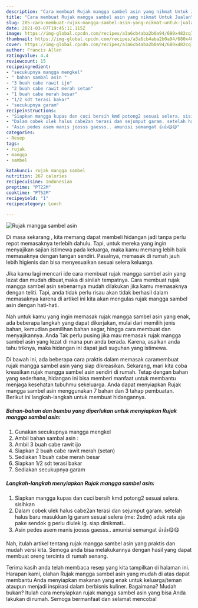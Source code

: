 ```yaml
---
description: "Cara membuat Rujak mangga sambel asin yang nikmat Untuk Jualan"
title: "Cara membuat Rujak mangga sambel asin yang nikmat Untuk Jualan"
slug: 205-cara-membuat-rujak-mangga-sambel-asin-yang-nikmat-untuk-jualan
date: 2021-03-07T19:45:11.115Z
image: https://img-global.cpcdn.com/recipes/a3a6cb4aba2b0a94/680x482cq70/rujak-mangga-sambel-asin-foto-resep-utama.jpg
thumbnail: https://img-global.cpcdn.com/recipes/a3a6cb4aba2b0a94/680x482cq70/rujak-mangga-sambel-asin-foto-resep-utama.jpg
cover: https://img-global.cpcdn.com/recipes/a3a6cb4aba2b0a94/680x482cq70/rujak-mangga-sambel-asin-foto-resep-utama.jpg
author: Francis Allen
ratingvalue: 4.4
reviewcount: 15
recipeingredient:
- "secukupnya mangga mengkel"
- " bahan sambal asin "
- "3 buah cabe rawit ijo"
- "2 buah cabe rawit merah setan"
- "1 buah cabe merah besar"
- "1/2 sdt terasi bakar"
- "secukupnya garam"
recipeinstructions:
- "Siapkan mangga kupas dan cuci bersih kmd potong2 sesuai selera. sisihkan"
- "Dalam cobek ulek halus cabe2an terasi dan sejumput garam. setelah halus baru masukkan lg garam sesuai selera (me: 2sdm) aduk rata aja pake sendok g perlu diulek lg. siap dinikmati.."
- "Asin pedes asem manis joosss gaesss.. amunisi semangat 👍👍😋😋"
categories:
- Resep
tags:
- rujak
- mangga
- sambel

katakunci: rujak mangga sambel 
nutrition: 267 calories
recipecuisine: Indonesian
preptime: "PT22M"
cooktime: "PT52M"
recipeyield: "1"
recipecategory: Lunch

---
```



![Rujak mangga sambel asin](https://img-global.cpcdn.com/recipes/a3a6cb4aba2b0a94/680x482cq70/rujak-mangga-sambel-asin-foto-resep-utama.jpg)

Di masa  sekarang , kita memang dapat membeli hidangan jadi tanpa perlu repot memasaknya terlebih dahulu. Tapi, untuk mereka yang ingin menyajikan sajian istimewa pada keluarga, maka kamu memang lebih baik memasaknya dengan tangan sendiri. Pasalnya, memasak di rumah jauh lebih higienis dan bisa menyesuaikan sesuai selera keluarga.

Jika kamu lagi mencari ide cara membuat rujak mangga sambel asin yang lezat dan mudah dibuat,maka di sinilah tempatnya. Cara membuat rujak mangga sambel asin  sebenarnya mudah dilakukan jika kamu memasaknya dengan teliti. Tapi, anda tidak perlu risau akan tidak berhasil dalam memasaknya 
karena di artikel ini kita akan mengulas rujak mangga sambel asin dengan hati-hati.  



Nah untuk kamu yang ingin memasak rujak mangga sambel asin yang enak, ada beberapa langkah yang dapat dikerjakan, mulai dari memilih jenis bahan, kemudian pemilihan bahan segar, hingga cara membuat dan menyajikannya. Anda Tak perlu pusing jika mau memasak rujak mangga sambel asin yang lezat di mana pun anda berada. Karena, asalkan anda  tahu triknya, maka hidangan ini dapat jadi suguhan yang istimewa.

Di bawah ini, ada beberapa cara praktis  dalam memasak caramembuat rujak mangga sambel asin yang siap dikreasikan. Sekarang, mari kita coba kreasikan rujak mangga sambel asin sendiri di rumah. Tetap dengan bahan yang sederhana, hidangan ini bisa memberi manfaat untuk membantu menjaga kesehatan tubuhmu sekeluarga. Anda dapat menyiapkan Rujak mangga sambel asin menggunakan 7 bahan dan 3 tahap pembuatan. Berikut ini langkah-langkah untuk membuat hidangannya.

<!--inarticleads1-->

##### Bahan-bahan dan bumbu yang diperlukan untuk menyiapkan Rujak mangga sambel asin:

1. Gunakan secukupnya mangga mengkel
1. Ambil  bahan sambal asin :
1. Ambil 3 buah cabe rawit ijo
1. Siapkan 2 buah cabe rawit merah (setan)
1. Sediakan 1 buah cabe merah besar
1. Siapkan 1/2 sdt terasi bakar
1. Sediakan secukupnya garam




<!--inarticleads2-->

##### Langkah-langkah menyiapkan Rujak mangga sambel asin:

1. Siapkan mangga kupas dan cuci bersih kmd potong2 sesuai selera. sisihkan
1. Dalam cobek ulek halus cabe2an terasi dan sejumput garam. setelah halus baru masukkan lg garam sesuai selera (me: 2sdm) aduk rata aja pake sendok g perlu diulek lg. siap dinikmati..
1. Asin pedes asem manis joosss gaesss.. amunisi semangat 👍👍😋😋




Nah, itulah artikel tentang  rujak mangga sambel asin  yang praktis dan mudah versi kita. Semoga anda bisa melakukannya dengan hasil yang dapat membuat oreng tercinta di rumah senang. 

Terima kasih anda telah membaca resep yang kita tampilkan di halaman ini. Harapan kami, olahan  Rujak mangga sambel asin yang mudah di atas dapat membantu Anda menyiapkan makanan yang enak untuk keluarga/teman ataupun menjadi inspirasi dalam berbisnis kuliner. Bagaimana? Mudah bukan? Itulah cara menyiapkan rujak mangga sambel asin yang bisa Anda lakukan di rumah. Semoga bermanfaat dan selamat mencoba!


